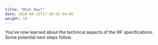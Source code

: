 ```yaml
---
title: "What Now?"
date: 2018-04-15T17:40:55-04:00
weight: 10
---
```


You've now learned about the technical aspects of the IIIF specifications. Some potential next steps follow.
